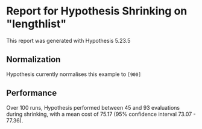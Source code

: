 # Report for Hypothesis Shrinking on "lengthlist"

This report was generated with Hypothesis 5.23.5

## Normalization

Hypothesis currently normalises this example to ``[900]``

## Performance

Over 100 runs, Hypothesis performed between 45 and 93 evaluations during shrinking,
with a mean cost of 75.17 (95% confidence interval 73.07 - 77.36).
